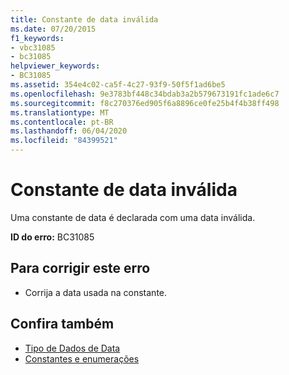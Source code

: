 ```yaml
---
title: Constante de data inválida
ms.date: 07/20/2015
f1_keywords:
- vbc31085
- bc31085
helpviewer_keywords:
- BC31085
ms.assetid: 354e4c02-ca5f-4c27-93f9-50f5f1ad6be5
ms.openlocfilehash: 9e3783bf448c34bdab3a2b579673191fc1ade6c7
ms.sourcegitcommit: f8c270376ed905f6a8896ce0fe25b4f4b38ff498
ms.translationtype: MT
ms.contentlocale: pt-BR
ms.lasthandoff: 06/04/2020
ms.locfileid: "84399521"
---
```

# <a name="date-constant-is-not-valid"></a>Constante de data inválida
Uma constante de data é declarada com uma data inválida.  
  
 **ID do erro:** BC31085  
  
## <a name="to-correct-this-error"></a>Para corrigir este erro  
  
- Corrija a data usada na constante.  
  
## <a name="see-also"></a>Confira também

- [Tipo de Dados de Data](../language-reference/data-types/date-data-type.md)
- [Constantes e enumerações](../language-reference/constants-and-enumerations.md)
